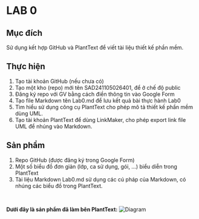 # **LAB 0**
## Mục đích
Sử dụng kết hợp GitHub và PlantText để viết tài liệu thiết kế phần mềm.

## Thực hiện
1. Tạo tài khoản GitHub (nếu chưa có)
2. Tạo một kho (repo) mới tên SAD241105026401, để ở chế độ public
3. Đăng ký repo với GV bằng cách điền thông tin vào Google Form
4. Tạo file Markdown tên Lab0.md để lưu kết quả bài thực hành Lab0
5. Tìm hiểu sử dụng công cụ PlantText cho phép mô tả thiết kế phần mềm dùng UML.
6. Tạo tài khoản PlantText để dùng LinkMaker, cho phép export link file UML để nhúng vào Markdown.

## Sản phẩm
1. Repo GitHub (được đăng ký trong Google Form)
2. Một số biểu đồ đơn giản (lớp, ca sử dụng, gói, ...) biểu diễn trong PlantText
3. Tài liệu Markdown Lab0.md sử dụng các cú pháp của Markdown, có nhúng các biểu đồ trong PlantText.

</br>

**Dưới đây là sản phẩm đã làm bên PlantText:**
![Diagram](https://www.planttext.com/api/plantuml/png/T9C_JiCm58Ttd-8fUuSsVoTKqH64Ab4EOBbH7BLn8iSP469034mC780162eGbPYJeKCaxk4JS0KS4uJZqYNIf_Vv_TwpbQzcDoq5vgBArWWJaNDmpfBF3zayfa1bSqySm2LSb357gC1aXPCOd3bjdnc8TaieNBPl5H1PRoe7hX10LSO4bqfQq0e4bVMs63XTjzdO50zrq-O4NHl12vhAUYTWfRvxSN-bRlAxBhnvO4dVo3qe9odEOPcg8wntlK6eckz9WE3Ak6LMwgdUJ_3sdT7-i6_MJxf3cHvbszU3uKO_RM55SMflP9IWK3UvOP39vYRh6uMcV2phbrmFyfyQTPay9WApPAtiSsKpBRvc-_wSvykA28IwPuVHw4Y_c04J4rmJF1Dy4m8JGXCY5JGRQ_XDLX4MknPx5liM1nQ75aS3diPigVw0Rm000F__0m00)

